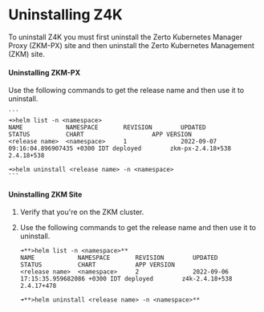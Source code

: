 # Uninstalling Z4K

To uninstall Z4K you must first uninstall the Zerto Kubernetes Manager Proxy (ZKM-PX) site and then uninstall the Zerto Kubernetes Management (ZKM) site.

#### Uninstalling ZKM-PX
    
Use the following commands to get the release name and then use it to uninstall.

    ```
    ➜>helm list -n <namespace>
    NAME            NAMESPACE       REVISION        UPDATED                                 STATUS          CHART                   APP VERSION
    <release name>  <namespace>     1               2022-09-07 09:16:04.896907435 +0300 IDT deployed        zkm-px-2.4.18+538       2.4.18+538

    ➜>helm uninstall <release name> -n <namespace>
    ```

#### Uninstalling ZKM Site

1. Verify that you're on the ZKM cluster.
2. Use the following commands to get the release name and then use it to uninstall.

    ```   
    ➜**>helm list -n <namespace>**
    NAME            NAMESPACE       REVISION        UPDATED                                 STATUS          CHART           APP VERSION
    <release name>  <namespace>     2               2022-09-06 17:15:35.959682086 +0300 IDT deployed        z4k-2.4.18+538  2.4.17+478

    ➜**>helm uninstall <release name> -n <namespace>**
    ```
